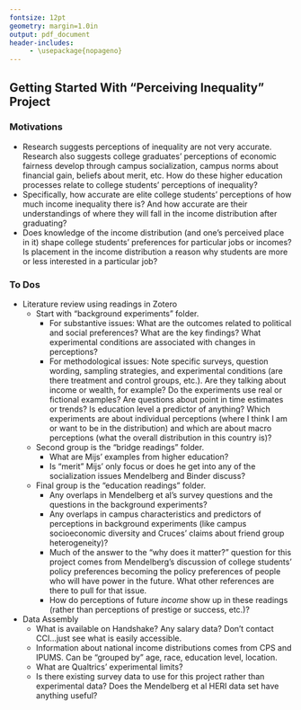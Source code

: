 ```yaml
---
fontsize: 12pt
geometry: margin=1.0in
output: pdf_document
header-includes:
     - \usepackage{nopageno}
---
```


## Getting Started With “Perceiving Inequality” Project

### Motivations
- Research suggests perceptions of inequality are not very accurate. Research also suggests college graduates’ perceptions of economic fairness develop through campus socialization, campus norms about financial gain, beliefs about merit, etc. How do these higher education processes relate to college students’ perceptions of inequality?
- Specifically, how accurate are elite college students’ perceptions of how much income inequality there is? And how accurate are their understandings of where they will fall in the income distribution after graduating?
- Does knowledge of the income distribution (and one’s perceived place in it) shape college students’ preferences for particular jobs or incomes? Is placement in the income distribution a reason why students are more or less interested in a particular job?

### To Dos
- Literature review using readings in Zotero
	- Start with “background experiments” folder.
		- For substantive issues: What are the outcomes related to political and social preferences? What are the key findings? What experimental conditions are associated with changes in perceptions?
		- For methodological issues: Note specific surveys, question wording, sampling strategies, and experimental conditions (are there treatment and control groups, etc.). Are they talking about income or wealth, for example? Do the experiments use real or fictional examples? Are questions about point in time estimates or trends? Is education level a  predictor of anything? Which experiments are about individual perceptions (where I think I am or want to be in the distribution) and which are about macro perceptions (what the overall distribution in this country is)?
	- Second group is the “bridge readings” folder.
		- What are Mijs’ examples from higher education?
		- Is “merit” Mijs’ only focus or does he get into any of the socialization issues Mendelberg and Binder discuss?
	- Final group is the “education readings” folder.
		- Any overlaps in Mendelberg et al’s survey questions and the questions in the background experiments?
		- Any overlaps in campus characteristics and predictors of perceptions in background experiments (like campus socioeconomic diversity and Cruces’ claims about friend group heterogeneity)?
		- Much of the answer to the “why does it matter?” question for this project comes from Mendelberg’s discussion of college students’ policy preferences becoming the policy preferences of people who will have power in the future. What other references are there to pull for that issue.
		- How do perceptions of future *income* show up in these readings (rather than perceptions of prestige or success, etc.)?
- Data Assembly
	- What is available on Handshake? Any salary data? Don’t contact CCI…just see what is easily accessible.
	- Information about national income distributions comes from CPS and IPUMS. Can be “grouped by” age, race, education level, location.
	- What are Qualtrics’ experimental limits?
     - Is there existing survey data to use for this project rather than experimental data? Does the Mendelberg et al HERI data set have anything useful?
